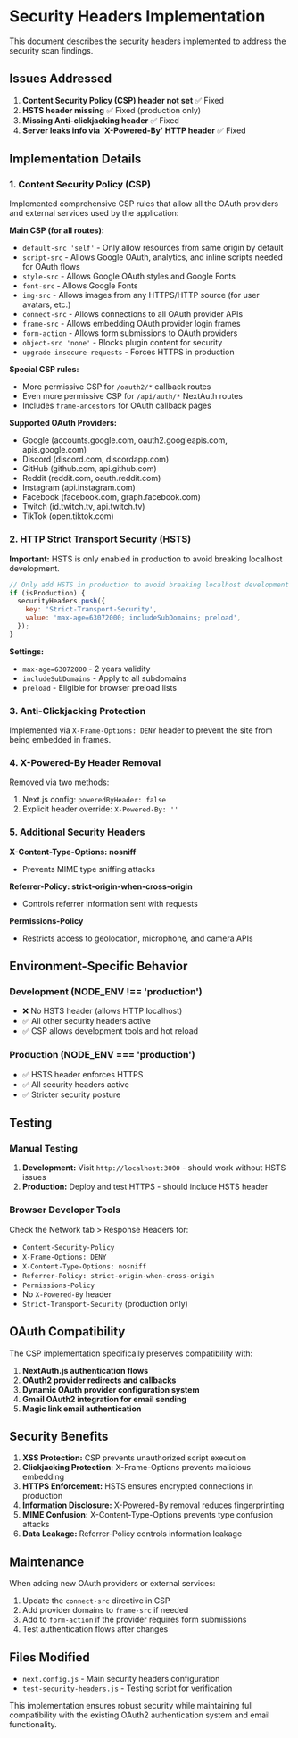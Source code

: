 # Security Headers Implementation

This document describes the security headers implemented to address the security scan findings.

## Issues Addressed

1. **Content Security Policy (CSP) header not set** ✅ Fixed
2. **HSTS header missing** ✅ Fixed (production only)
3. **Missing Anti-clickjacking header** ✅ Fixed
4. **Server leaks info via 'X-Powered-By' HTTP header** ✅ Fixed

## Implementation Details

### 1. Content Security Policy (CSP)

Implemented comprehensive CSP rules that allow all the OAuth providers and external services used by the application:

**Main CSP (for all routes):**
- `default-src 'self'` - Only allow resources from same origin by default
- `script-src` - Allows Google OAuth, analytics, and inline scripts needed for OAuth flows
- `style-src` - Allows Google OAuth styles and Google Fonts
- `font-src` - Allows Google Fonts
- `img-src` - Allows images from any HTTPS/HTTP source (for user avatars, etc.)
- `connect-src` - Allows connections to all OAuth provider APIs
- `frame-src` - Allows embedding OAuth provider login frames
- `form-action` - Allows form submissions to OAuth providers
- `object-src 'none'` - Blocks plugin content for security
- `upgrade-insecure-requests` - Forces HTTPS in production

**Special CSP rules:**
- More permissive CSP for `/oauth2/*` callback routes
- Even more permissive CSP for `/api/auth/*` NextAuth routes
- Includes `frame-ancestors` for OAuth callback pages

**Supported OAuth Providers:**
- Google (accounts.google.com, oauth2.googleapis.com, apis.google.com)
- Discord (discord.com, discordapp.com)
- GitHub (github.com, api.github.com)
- Reddit (reddit.com, oauth.reddit.com)
- Instagram (api.instagram.com)
- Facebook (facebook.com, graph.facebook.com)
- Twitch (id.twitch.tv, api.twitch.tv)
- TikTok (open.tiktok.com)

### 2. HTTP Strict Transport Security (HSTS)

**Important:** HSTS is only enabled in production to avoid breaking localhost development.

```javascript
// Only add HSTS in production to avoid breaking localhost development
if (isProduction) {
  securityHeaders.push({
    key: 'Strict-Transport-Security',
    value: 'max-age=63072000; includeSubDomains; preload',
  });
}
```

**Settings:**
- `max-age=63072000` - 2 years validity
- `includeSubDomains` - Apply to all subdomains
- `preload` - Eligible for browser preload lists

### 3. Anti-Clickjacking Protection

Implemented via `X-Frame-Options: DENY` header to prevent the site from being embedded in frames.

### 4. X-Powered-By Header Removal

Removed via two methods:
1. Next.js config: `poweredByHeader: false`
2. Explicit header override: `X-Powered-By: ''`

### 5. Additional Security Headers

**X-Content-Type-Options: nosniff**
- Prevents MIME type sniffing attacks

**Referrer-Policy: strict-origin-when-cross-origin**
- Controls referrer information sent with requests

**Permissions-Policy**
- Restricts access to geolocation, microphone, and camera APIs

## Environment-Specific Behavior

### Development (NODE_ENV !== 'production')
- ❌ No HSTS header (allows HTTP localhost)
- ✅ All other security headers active
- ✅ CSP allows development tools and hot reload

### Production (NODE_ENV === 'production')
- ✅ HSTS header enforces HTTPS
- ✅ All security headers active
- ✅ Stricter security posture

## Testing

### Manual Testing
1. **Development:** Visit `http://localhost:3000` - should work without HSTS issues
2. **Production:** Deploy and test HTTPS - should include HSTS header

### Browser Developer Tools
Check the Network tab > Response Headers for:
- `Content-Security-Policy`
- `X-Frame-Options: DENY`
- `X-Content-Type-Options: nosniff`
- `Referrer-Policy: strict-origin-when-cross-origin`
- `Permissions-Policy`
- No `X-Powered-By` header
- `Strict-Transport-Security` (production only)

## OAuth Compatibility

The CSP implementation specifically preserves compatibility with:

1. **NextAuth.js authentication flows**
2. **OAuth2 provider redirects and callbacks**
3. **Dynamic OAuth provider configuration system**
4. **Gmail OAuth2 integration for email sending**
5. **Magic link email authentication**

## Security Benefits

1. **XSS Protection:** CSP prevents unauthorized script execution
2. **Clickjacking Protection:** X-Frame-Options prevents malicious embedding
3. **HTTPS Enforcement:** HSTS ensures encrypted connections in production
4. **Information Disclosure:** X-Powered-By removal reduces fingerprinting
5. **MIME Confusion:** X-Content-Type-Options prevents type confusion attacks
6. **Data Leakage:** Referrer-Policy controls information leakage

## Maintenance

When adding new OAuth providers or external services:

1. Update the `connect-src` directive in CSP
2. Add provider domains to `frame-src` if needed
3. Add to `form-action` if the provider requires form submissions
4. Test authentication flows after changes

## Files Modified

- `next.config.js` - Main security headers configuration
- `test-security-headers.js` - Testing script for verification

This implementation ensures robust security while maintaining full compatibility with the existing OAuth2 authentication system and email functionality.
